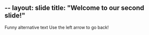 --
layout: slide
title: "Welcome to our second slide!"
--
Funny alternative text
Use the left arrow to go back!
